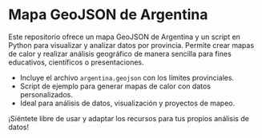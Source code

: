 # Mapa GeoJSON de Argentina

Este repositorio ofrece un mapa GeoJSON de Argentina y un script en Python para visualizar y analizar datos por provincia. Permite crear mapas de calor y realizar análisis geográfico de manera sencilla para fines educativos, científicos o presentaciones.

- Incluye el archivo `argentina.geojson` con los límites provinciales.
- Script de ejemplo para generar mapas de calor con datos personalizados.
- Ideal para análisis de datos, visualización y proyectos de mapeo.

¡Siéntete libre de usar y adaptar los recursos para tus propios análisis de datos!
